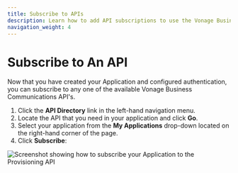 ```yaml
---
title: Subscribe to APIs
description: Learn how to add API subscriptions to use the Vonage Business Communications APIs
navigation_weight: 4
---
```


# Subscribe to An API

Now that you have created your Application and configured authentication, you can subscribe to any one of the available Vonage Business Communications API's.

1. Click the **API Directory** link in the left-hand navigation menu.
2. Locate the API that you need in your application and click **Go**.
3. Select your application from the **My Applications** drop-down located on the right-hand corner of the page. 
4. Click **Subscribe**:

![Screenshot showing how to subscribe your Application to the Provisioning API](/images/vbc/getting-started/subscribe-api.png)
